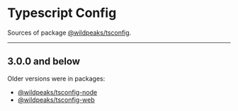 # Typescript Config

Sources of package [@wildpeaks/tsconfig](package/README.md).

---
## 3.0.0 and below

Older versions were in packages:
 - [@wildpeaks/tsconfig-node](packages/tsconfig-node/README.md)
 - [@wildpeaks/tsconfig-web](packages/tsconfig-web/README.md)
